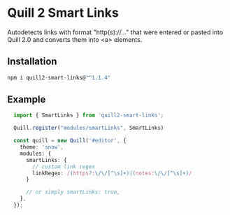 # Quill 2 Smart Links

Autodetects links with format "http(s)://..." that were entered or pasted into Quill 2.0 and converts them into &lt;a&gt; elements.

## Installation

```bash
npm i quill2-smart-links@"^1.1.4"
``` 


## Example 

```typescript
  import { SmartLinks } from 'quill2-smart-links';

  Quill.register("modules/smartLinks", SmartLinks)

  const quill = new Quill('#editor', {
    theme: 'snow',
    modules: {
      smartLinks: {
        // custom link regex
        linkRegex: /(https?:\/\/[^\s]+)|(notes:\/\/[^\s]+)/
      }

      // or simply smartLinks: true,
    },
  });
``` 

